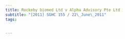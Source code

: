 ```yaml
---
title: Rockeby biomed Ltd v Alpha Advisory Pte Ltd 
subtitle: "[2011] SGHC 155 / 22\_June\_2011"
tags:


---
```


